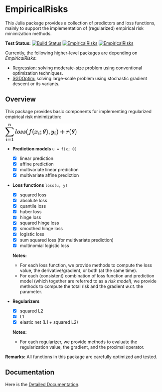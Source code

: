 # EmpiricalRisks

This Julia package provides a collection of predictors and loss functions, mainly to support the implementation of (regularized) empirical risk minimization methods.

**Test Status:**
[![Build Status](https://travis-ci.org/lindahua/EmpiricalRisks.jl.svg?branch=master)](https://travis-ci.org/lindahua/EmpiricalRisks.jl)
[![EmpiricalRisks](http://pkg.julialang.org/badges/EmpiricalRisks_0.3.svg)](http://pkg.julialang.org/?pkg=EmpiricalRisks&ver=0.3)
[![EmpiricalRisks](http://pkg.julialang.org/badges/EmpiricalRisks_0.4.svg)](http://pkg.julialang.org/?pkg=EmpiricalRisks&ver=0.4)

Currently, the following higher-level packages are depending on *EmpiricalRisks*:

- [Regression:](https://github.com/lindahua/Regression.jl) solving moderate-size problem using conventional optimization techniques.
- [SGDOptim:](https://github.com/lindahua/SGDOptim.jl) solving large-scale problem using stochastic gradient descent or its variants.


## Overview

This package provides basic components for implementing regularized empirical risk minimization:

![regerm](imgs/regerm.png)

- **Prediction models** ``u = f(x; θ)``

  - [x] linear prediction
  - [x] affine prediction
  - [x] multivariate linear prediction
  - [x] multivariate affine prediction

- **Loss functions** ``loss(u, y)``

  - [x] squared loss
  - [x] absolute loss
  - [x] quantile loss
  - [x] huber loss
  - [x] hinge loss
  - [x] squared hinge loss
  - [x] smoothed hinge loss
  - [x] logistic loss
  - [x] sum squared loss (for multivariate prediction)
  - [x] multinomial logistic loss

  **Notes:**

  - For each loss function, we provide methods to compute the loss value, the derivative/gradient, or both (at the same time).
  - For each (consistent) combination of loss function and prediction model (which together are referred to as a *risk model*), we provide methods to compute the total risk and the gradient *w.r.t.* the parameter.


- **Regularizers**  

  - [x] squared L2
  - [x] L1
  - [x] elastic net (L1 + squared L2)

  **Notes:**

  - For each regularizer, we provide methods to evaluate the regularization value, the gradient, and the proximal operator.


**Remarks:** All functions in this package are carefully optimized and tested.


## Documentation

Here is the [Detailed Documentation](http://empiricalrisksjl.readthedocs.org/en/latest/).

